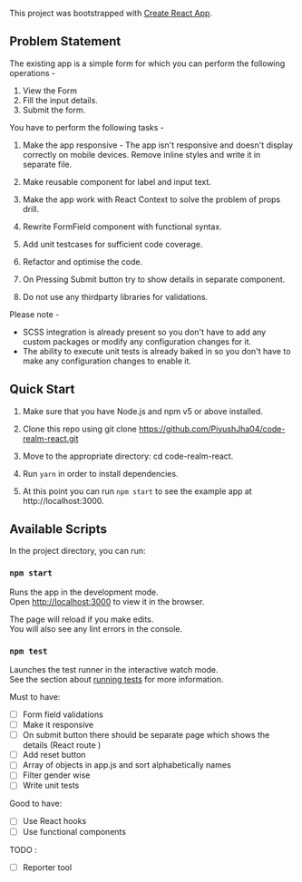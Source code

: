 This project was bootstrapped with [Create React App](https://github.com/facebook/create-react-app).

## Problem Statement

The existing app is a simple form for which you can perform the following operations -

1.  View the Form
2.  Fill the input details.
3.  Submit the form.

You have to perform the following tasks -

1.  Make the app responsive - The app isn't responsive and doesn't display correctly on mobile devices. Remove inline styles and write it in separate file.

2.  Make reusable component for label and input text.

3.  Make the app work with React Context to solve the problem of props drill.

4.  Rewrite FormField component with functional syntax.

5.  Add unit testcases for sufficient code coverage.

6.  Refactor and optimise the code.

7.  On Pressing Submit button try to show details in separate component.

8.  Do not use any thirdparty libraries for validations.

Please note -

- SCSS integration is already present so you don't have to add any custom packages or modify any configuration changes for it.
- The ability to execute unit tests is already baked in so you don't have to make any configuration changes to enable it.

## Quick Start

1. Make sure that you have Node.js and npm v5 or above installed.

2. Clone this repo using git clone https://github.com/PiyushJha04/code-realm-react.git

3. Move to the appropriate directory: cd code-realm-react.

4. Run `yarn` in order to install dependencies.

5. At this point you can run `npm start` to see the example app at http://localhost:3000.

## Available Scripts

In the project directory, you can run:

### `npm start`

Runs the app in the development mode.<br>
Open [http://localhost:3000](http://localhost:3000) to view it in the browser.

The page will reload if you make edits.<br>
You will also see any lint errors in the console.

### `npm test`

Launches the test runner in the interactive watch mode.<br>
See the section about [running tests](https://facebook.github.io/create-react-app/docs/running-tests) for more information.

Must to have:

- [ ] Form field validations
- [ ] Make it responsive
- [ ] On submit button there should be separate page which shows the details (React route )
- [ ] Add reset button
- [ ] Array of objects in app.js and sort alphabetically names
- [ ] Filter gender wise
- [ ] Write unit tests

Good to have:

- [ ] Use React hooks
- [ ] Use functional components

TODO :

- [ ] Reporter tool
